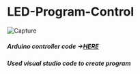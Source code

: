 # LED-Program-Control



![Capture](https://user-images.githubusercontent.com/26821449/55401584-e1304c80-5559-11e9-8048-3c2a0ad59075.PNG)


##### Arduino controller code ->[HERE](https://github.com/SWAT10101/PC-arduino-led)
##### Used visual studio code to create program
